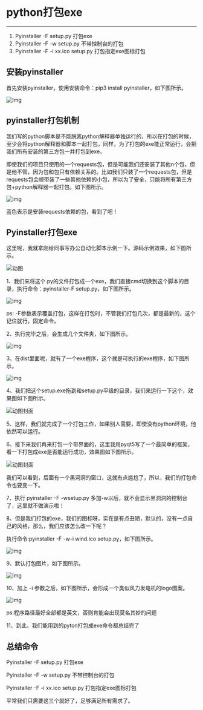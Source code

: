 # python打包exe

***



1. Pyinstaller -F setup.py 打包exe
2. Pyinstaller -F -w setup.py 不带控制台的打包
3. Pyinstaller -F -i xx.ico setup.py 打包指定exe图标打包

## **安装pyinstaller**

首先安装pyinstaller，使用安装命令：pip3 install pyinstaller，如下图所示。

![img](https://pic1.zhimg.com/80/v2-9d231226f44f0b5666820856cde24360_720w.webp)

## **pyinstaller打包机制**

我们写的python脚本是不能脱离python解释器单独运行的，所以在打包的时候，至少会将python解释器和脚本一起打包，同样，为了打包的exe能正常运行，会把我们所有安装的第三方包一并打包到exe。

即使我们的项目只使用的一个requests包，但是可能我们还安装了其他n个包，但是他不管，因为包和包只有依赖关系的。比如我们只装了一个requests包，但是requests包会顺带装了一些其他依赖的小包，所以为了安全，只能将所有第三方包+python解释器一起打包。如下图所示。

![img](https://pic4.zhimg.com/80/v2-8ea4b63e6ceb948587f7429ec9e002eb_720w.webp)

蓝色表示是安装requests依赖的包，看到了吧！

## **Pyinstaller打包exe**

这里呢，我就拿刚给同事写办公自动化脚本示例一下。源码示例效果，如下图所示。

![动图](https://pic4.zhimg.com/v2-927c749d3a5bc3f65f184d506a74223f_b.webp)



1、我们来将这个.py的文件打包成一个exe，我们直接cmd切换到这个脚本的目录，执行命令：pyinstaller-F setup.py，如下图所示。

![img](https://pic2.zhimg.com/80/v2-aeec9b319b5ddeb412f56111529c7f29_720w.webp)

ps: -F参数表示覆盖打包，这样在打包时，不管我们打包几次，都是最新的，这个记住就行，固定命令。

2、执行完毕之后，会生成几个文件夹，如下图所示。

![img](https://pic4.zhimg.com/80/v2-f8b14f61d1abd2ec5ab00c1bb8415e5f_720w.webp)

3、在dist里面呢，就有了一个exe程序，这个就是可执行的exe程序，如下图所示。

![img](https://pic2.zhimg.com/80/v2-f7c9a5d87a8b0136da95ad206bb562a9_720w.webp)

4、我们把这个setup.exe拖到和setup.py平级的目录，我们来运行一下这个，效果图如下图所示。

![动图封面](https://pic2.zhimg.com/v2-614dfbf2fa97c02f5b6dcd7a8e9db051_b.jpg)



5、这样，我们就完成了一个打包工作，如果别人需要，即使没有python环境，他依然可以运行。

6、接下来我们再来打包一个带界面的，这里我用pyqt5写了一个最简单的框架，看一下打包成exe是否能运行成功，效果图如下图所示。

![动图封面](https://pic1.zhimg.com/v2-861c53f689e95b621fdd7b55ceceddcc_b.jpg)



我们可以看到，后面有一个黑洞洞的窗口，这就有点尴尬了，所以，我们的打包命令也要变一下。

7、执行 pyinstaller -F -wsetup.py 多加-w以后，就不会显示黑洞洞的控制台了，这里就不做演示啦！

8、但是我们打包的exe，我们的图标呀，实在是有点丑陋，默认的，没有一点自己的风格，那么，我们应该怎么改一下呢？

执行命令:pyinstaller -F -w-i wind.ico setup.py，如下图所示。

![img](https://pic4.zhimg.com/80/v2-836dc5af9b2bebe962f05a2273081d33_720w.webp)

9、默认打包图片，如下图所示。

![img](https://pic4.zhimg.com/80/v2-ebc43b2704d6b3573d9a7a098fb95643_720w.webp)

10、加上 -i 参数之后，如下图所示，会形成一个类似风力发电机的logo图案。

![img](https://pic4.zhimg.com/80/v2-bcb5cd6616f0c63ce90ce7c445c1ab8b_720w.webp)

ps:程序路径最好全部都是英文，否则肯能会出现莫名其妙的问题

11、到此，我们能用到的pyton打包成exe命令都总结完了

## **总结命令**

Pyinstaller -F setup.py 打包exe

Pyinstaller -F -w setup.py 不带控制台的打包

Pyinstaller -F -i xx.ico setup.py 打包指定exe图标打包

平常我们只需要这三个就好了，足够满足所有需求了。